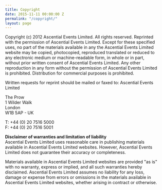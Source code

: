 ```yaml
---
title: Copyright
date: 2015-11-11 00:00:00 Z
permalink: "/copyright/"
layout: page
---
```


Copyright (c) 2012 Ascential Events Limited. All rights reserved. Reprinted with the permission of Ascential Events Limited. Except for these specified uses, no part of the materials available in any the Ascential Events Limited website may be copied, photocopied, reproduced translated or reduced to any electronic medium or machine-readable form, in whole or in part, without prior written consent of Ascential Events Limited. Any other reproduction in any form without the permission of Ascential Events Limited is prohibited. Distribution for commercial purposes is prohibited.

Written requests for reprint should be mailed or faxed to: Ascential Events Limited

The Prow\
 1 Wilder Walk\
 London\
 W1B 5AP - UK

T: \+44 (0) 20 7516 5000\
 F: \+44 (0) 20 7516 5001

**Disclaimer of warranties and limitation of liability**\
 Ascential Events Limited uses reasonable care in publishing materials available in Ascential Events Limited websites. However, Ascential Events Limited does not guarantee their accuracy or completeness.

Materials available in Ascential Events Limited websites are provided "as is" with no warranty, express or implied, and all such warranties hereby disclaimed. Ascential Events Limited assumes no liability for any loss, damage or expense from errors or omissions in the materials available in Ascential Events Limited websites, whether arising in contract or otherwise.